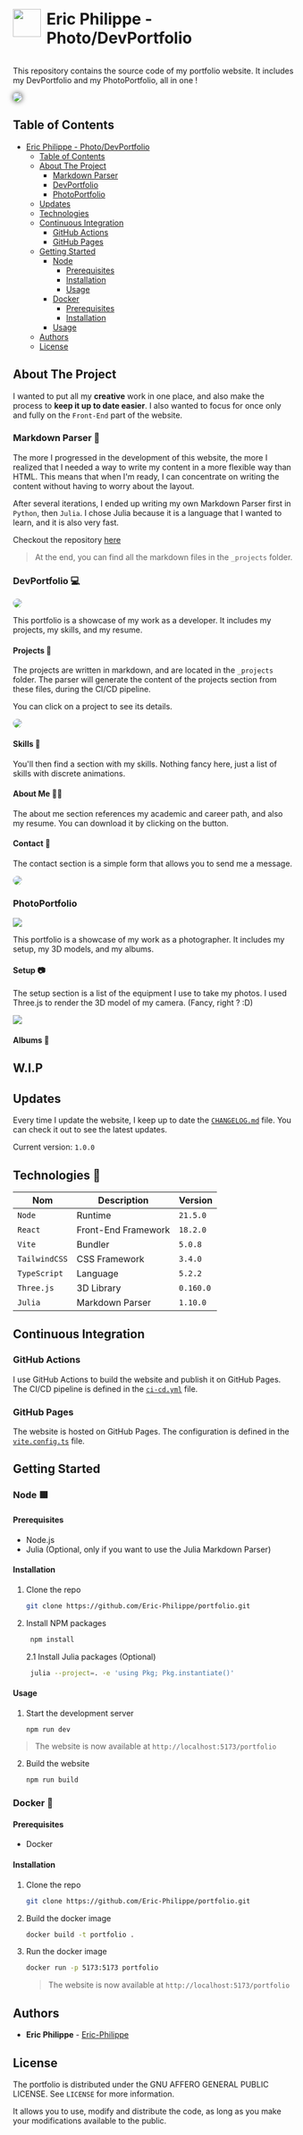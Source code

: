 <div style="display: flex; align-items: center;">
    <img src="./res/icon.png" style="width: 50px; height: 50px; margin-right: 10px;">
    <h1>Eric Philippe - Photo/DevPortfolio</h1>
</div>

This repository contains the source code of my portfolio website.
It includes my DevPortfolio and my PhotoPortfolio, all in one !

<img src="./res/head_portfolio.gif" style="
border-radius: 10px;
box-shadow: 0px 0px 10px 0px rgba(0,0,0,0.75);
" />

## Table of Contents

- [Eric Philippe - Photo/DevPortfolio](#eric-philippe---photodevportfolio)
  - [Table of Contents](#table-of-contents)
  - [About The Project](#about-the-project)
    - [Markdown Parser](#markdown-parser-📄)
    - [DevPortfolio](#devportfolio-💻)
    - [PhotoPortfolio](#photoportfolio-📷)
  - [Updates](#updates)
  - [Technologies](#technologies-📡)
  - [Continuous Integration](#continuous-integration)
    - [GitHub Actions](#github-actions)
    - [GitHub Pages](#github-pages)
  - [Getting Started](#getting-started)
    - [Node](#node-🟩)
      - [Prerequisites](#prerequisites)
      - [Installation](#installation)
      - [Usage](#usage)
    - [Docker](#docker-🐋)
      - [Prerequisites](#prerequisites-1)
      - [Installation](#installation-1)
    - [Usage](#usage)
  - [Authors](#authors)
  - [License](#license)

## About The Project

I wanted to put all my **creative** work in one place, and also make the process to **keep it up to date easier**. I also wanted to focus for once only and fully on the `Front-End` part of the website.

### Markdown Parser 📄

The more I progressed in the development of this website, the more I realized that I needed a way to write my content in a more flexible way than HTML. This means that when I'm ready, I can concentrate on writing the content without having to worry about the layout.

After several iterations, I ended up writing my own Markdown Parser first in `Python`, then `Julia`. I chose Julia because it is a language that I wanted to learn, and it is also very fast.

Checkout the repository [here](https://github.com/Eric-Philippe/JuliaMarkdownJoy)

> At the end, you can find all the markdown files in the `_projects` folder.

### DevPortfolio 💻

<img src="./res/dev_portfolio.png"
style="border-radius: 10px;">

This portfolio is a showcase of my work as a developer. It includes my projects, my skills, and my resume.

#### Projects 📁

The projects are written in markdown, and are located in the `_projects` folder. The parser will generate the content of the projects section from these files, during the CI/CD pipeline.

You can click on a project to see its details.

<img src="./res//project.gif"
style="border-radius: 10px;">

#### Skills 🧠

You'll then find a section with my skills. Nothing fancy here, just a list of skills with discrete animations.

#### About Me 🙋‍♂️

The about me section references my academic and career path, and also my resume. You can download it by clicking on the button.

#### Contact 📧

The contact section is a simple form that allows you to send me a message.

<img src="./res/contact.png"
style="border-radius: 10px;">

### PhotoPortfolio

<img src="./res/photo_portfolio.png">

This portfolio is a showcase of my work as a photographer. It includes my setup, my 3D models, and my albums.

#### Setup 📷

The setup section is a list of the equipment I use to take my photos. I used Three.js to render the 3D model of my camera. (Fancy, right ? :D)

<img src="./res/setup.gif">

#### Albums 📸

## W.I.P

## Updates

Every time I update the website, I keep up to date the [`CHANGELOG.md`](./CHANGELOG.md) file. You can check it out to see the latest updates.

Current version: `1.0.0`

## Technologies 📡

| Nom           | Description         | Version   |
| ------------- | ------------------- | --------- |
| `Node`        | Runtime             | `21.5.0`  |
| `React`       | Front-End Framework | `18.2.0`  |
| `Vite`        | Bundler             | `5.0.8`   |
| `TailwindCSS` | CSS Framework       | `3.4.0`   |
| `TypeScript`  | Language            | `5.2.2`   |
| `Three.js`    | 3D Library          | `0.160.0` |
| `Julia`       | Markdown Parser     | `1.10.0`  |

## Continuous Integration

### GitHub Actions

I use GitHub Actions to build the website and publish it on GitHub Pages. The CI/CD pipeline is defined in the [`ci-cd.yml`](./.github/workflows/ci-cd.yml) file.

### GitHub Pages

The website is hosted on GitHub Pages. The configuration is defined in the [`vite.config.ts`](./vite.config.ts) file.

## Getting Started

### Node 🟩

#### Prerequisites

- Node.js
- Julia (Optional, only if you want to use the Julia Markdown Parser)

#### Installation

1. Clone the repo

   ```sh
   git clone https://github.com/Eric-Philippe/portfolio.git
   ```

2. Install NPM packages
   ```sh
    npm install
   ```
   2.1 Install Julia packages (Optional)
   ```sh
    julia --project=. -e 'using Pkg; Pkg.instantiate()'
   ```

#### Usage

1. Start the development server
   ```sh
   npm run dev
   ```

> The website is now available at `http://localhost:5173/portfolio`

2. Build the website
   ```sh
   npm run build
   ```

### Docker 🐋

#### Prerequisites

- Docker

#### Installation

1. Clone the repo

   ```sh
   git clone https://github.com/Eric-Philippe/portfolio.git
   ```

2. Build the docker image
   ```sh
   docker build -t portfolio .
   ```
3. Run the docker image
   ```sh
   docker run -p 5173:5173 portfolio
   ```
   > The website is now available at `http://localhost:5173/portfolio`

## Authors

- **Eric Philippe** - [Eric-Philippe](https://github.com/Eric-Philippe)

## License

The portfolio is distributed under the GNU AFFERO GENERAL PUBLIC LICENSE. See `LICENSE` for more information.

It allows you to use, modify and distribute the code, as long as you make your modifications available to the public.
